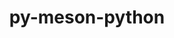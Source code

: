 ---
title: "py-meson-python"
layout: cache
categories: [package, develop]
meta: {"versions": ["0.10.0", "0.11.0", "0.12.0", "0.13.0.pre0", "0.13.1"], "compilers": ["apple-clang@=14.0.0", "apple-clang@=14.0.3", "gcc@=11.1.0", "gcc@=11.3.0", "gcc@=12.1.0", "gcc@=7.3.1", "gcc@=8.4.0"], "oss": ["amzn2", "ubuntu18.04", "ubuntu20.04", "ubuntu22.04", "ventura"], "platforms": ["darwin", "linux"], "targets": ["aarch64", "ivybridge", "ppc64le", "x86_64", "x86_64_v3"], "stacks": ["e4s", "e4s-power", "ml-darwin-aarch64-mps", "ml-linux-x86_64-cpu", "ml-linux-x86_64-cuda", "ml-linux-x86_64-rocm", "root", "tutorial"], "num_specs": 48, "num_specs_by_stack": {"root": 48, "ml-darwin-aarch64-mps": 6, "ml-linux-x86_64-cuda": 7, "ml-linux-x86_64-rocm": 6, "ml-linux-x86_64-cpu": 7, "tutorial": 14, "e4s-power": 11, "e4s": 6}}
spec_details: [{"hash": "dylrbcdv4ta2i2ayqgas2pm2lm32nmkr", "compiler": "apple-clang@=14.0.0", "versions": ["0.12.0"], "os": "ventura", "platform": "darwin", "target": "aarch64", "variants": ["build_system=python_pip"], "stacks": ["root", "ml-darwin-aarch64-mps"], "size": "-", "tarball": "https://binaries.spack.io/develop/build_cache/darwin-ventura-aarch64/apple-clang-14.0.0/py-meson-python-0.12.0/darwin-ventura-aarch64-apple-clang-14.0.0-py-meson-python-0.12.0-dylrbcdv4ta2i2ayqgas2pm2lm32nmkr.spack"}, {"hash": "zjovboghjhndeafc2iotbraz3s73b7bf", "compiler": "apple-clang@=14.0.0", "versions": ["0.12.0"], "os": "ventura", "platform": "darwin", "target": "aarch64", "variants": ["build_system=python_pip"], "stacks": ["root", "ml-darwin-aarch64-mps"], "size": "-", "tarball": "https://binaries.spack.io/develop/build_cache/darwin-ventura-aarch64/apple-clang-14.0.0/py-meson-python-0.12.0/darwin-ventura-aarch64-apple-clang-14.0.0-py-meson-python-0.12.0-zjovboghjhndeafc2iotbraz3s73b7bf.spack"}, {"hash": "bst3hvoi5zbi5ayki53gqdc66yqxmphg", "compiler": "apple-clang@=14.0.0", "versions": ["0.13.1"], "os": "ventura", "platform": "darwin", "target": "aarch64", "variants": ["build_system=python_pip"], "stacks": ["root", "ml-darwin-aarch64-mps"], "size": "-", "tarball": "https://binaries.spack.io/develop/build_cache/darwin-ventura-aarch64/apple-clang-14.0.0/py-meson-python-0.13.1/darwin-ventura-aarch64-apple-clang-14.0.0-py-meson-python-0.13.1-bst3hvoi5zbi5ayki53gqdc66yqxmphg.spack"}, {"hash": "bmpa4wemqoi34ajkg5nn7smfuqsi3ba3", "compiler": "apple-clang@=14.0.3", "versions": ["0.12.0"], "os": "ventura", "platform": "darwin", "target": "aarch64", "variants": ["build_system=python_pip"], "stacks": ["root", "ml-darwin-aarch64-mps"], "size": "-", "tarball": "https://binaries.spack.io/develop/build_cache/darwin-ventura-aarch64/apple-clang-14.0.3/py-meson-python-0.12.0/darwin-ventura-aarch64-apple-clang-14.0.3-py-meson-python-0.12.0-bmpa4wemqoi34ajkg5nn7smfuqsi3ba3.spack"}, {"hash": "a73lsmh3f5zuozddtkp25plruwnwz4vu", "compiler": "apple-clang@=14.0.3", "versions": ["0.13.1"], "os": "ventura", "platform": "darwin", "target": "aarch64", "variants": ["build_system=python_pip"], "stacks": ["root", "ml-darwin-aarch64-mps"], "size": "-", "tarball": "https://binaries.spack.io/develop/build_cache/darwin-ventura-aarch64/apple-clang-14.0.3/py-meson-python-0.13.1/darwin-ventura-aarch64-apple-clang-14.0.3-py-meson-python-0.13.1-a73lsmh3f5zuozddtkp25plruwnwz4vu.spack"}, {"hash": "hlghi4mgq6yxmaqr7hzxtam5fbkfdyey", "compiler": "apple-clang@=14.0.3", "versions": ["0.13.1"], "os": "ventura", "platform": "darwin", "target": "aarch64", "variants": ["build_system=python_pip"], "stacks": ["root", "ml-darwin-aarch64-mps"], "size": "-", "tarball": "https://binaries.spack.io/develop/build_cache/darwin-ventura-aarch64/apple-clang-14.0.3/py-meson-python-0.13.1/darwin-ventura-aarch64-apple-clang-14.0.3-py-meson-python-0.13.1-hlghi4mgq6yxmaqr7hzxtam5fbkfdyey.spack"}, {"hash": "sakrapwj4uzfm5i7iubpeipz5ou2i77w", "compiler": "gcc@=7.3.1", "versions": ["0.10.0"], "os": "amzn2", "platform": "linux", "target": "ivybridge", "variants": ["build_system=python_pip"], "stacks": ["root"], "size": "-", "tarball": "https://binaries.spack.io/develop/build_cache/linux-amzn2-ivybridge/gcc-7.3.1/py-meson-python-0.10.0/linux-amzn2-ivybridge-gcc-7.3.1-py-meson-python-0.10.0-sakrapwj4uzfm5i7iubpeipz5ou2i77w.spack"}, {"hash": "fqtei4dtaeiv7ypbgejipoboftjmo76v", "compiler": "gcc@=7.3.1", "versions": ["0.10.0"], "os": "amzn2", "platform": "linux", "target": "ivybridge", "variants": ["build_system=python_pip"], "stacks": ["root"], "size": "-", "tarball": "https://binaries.spack.io/develop/build_cache/linux-amzn2-ivybridge/gcc-7.3.1/py-meson-python-0.10.0/linux-amzn2-ivybridge-gcc-7.3.1-py-meson-python-0.10.0-fqtei4dtaeiv7ypbgejipoboftjmo76v.spack"}, {"hash": "pb6ljvfvyz3opfxil6in3ewjlsnajxfi", "compiler": "gcc@=7.3.1", "versions": ["0.10.0"], "os": "amzn2", "platform": "linux", "target": "ivybridge", "variants": ["build_system=python_pip"], "stacks": ["root"], "size": "-", "tarball": "https://binaries.spack.io/develop/build_cache/linux-amzn2-ivybridge/gcc-7.3.1/py-meson-python-0.10.0/linux-amzn2-ivybridge-gcc-7.3.1-py-meson-python-0.10.0-pb6ljvfvyz3opfxil6in3ewjlsnajxfi.spack"}, {"hash": "6iij5gez3eggueioyrwycertt77yjyni", "compiler": "gcc@=7.3.1", "versions": ["0.13.0.pre0"], "os": "amzn2", "platform": "linux", "target": "x86_64_v3", "variants": ["build_system=python_pip"], "stacks": ["ml-linux-x86_64-cuda", "root", "ml-linux-x86_64-rocm", "ml-linux-x86_64-cpu"], "size": "-", "tarball": "https://binaries.spack.io/develop/build_cache/linux-amzn2-x86_64_v3/gcc-7.3.1/py-meson-python-0.13.0.pre0/linux-amzn2-x86_64_v3-gcc-7.3.1-py-meson-python-0.13.0.pre0-6iij5gez3eggueioyrwycertt77yjyni.spack"}, {"hash": "uje3jpkwgjzwbxrb55jvwstpe6o6acuj", "compiler": "gcc@=7.3.1", "versions": ["0.10.0"], "os": "amzn2", "platform": "linux", "target": "x86_64_v3", "variants": ["build_system=python_pip"], "stacks": ["root"], "size": "-", "tarball": "https://binaries.spack.io/develop/build_cache/linux-amzn2-x86_64_v3/gcc-7.3.1/py-meson-python-0.10.0/linux-amzn2-x86_64_v3-gcc-7.3.1-py-meson-python-0.10.0-uje3jpkwgjzwbxrb55jvwstpe6o6acuj.spack"}, {"hash": "bn2dimptch3iuvpvzmojxh6ik37r3nel", "compiler": "gcc@=8.4.0", "versions": ["0.10.0"], "os": "ubuntu18.04", "platform": "linux", "target": "x86_64", "variants": ["build_system=python_pip"], "stacks": ["tutorial", "root"], "size": "-", "tarball": "https://binaries.spack.io/develop/build_cache/linux-ubuntu18.04-x86_64/gcc-8.4.0/py-meson-python-0.10.0/linux-ubuntu18.04-x86_64-gcc-8.4.0-py-meson-python-0.10.0-bn2dimptch3iuvpvzmojxh6ik37r3nel.spack"}, {"hash": "dzadu5dbpq6pvxv2rletnw5jycb4ej6g", "compiler": "gcc@=8.4.0", "versions": ["0.11.0"], "os": "ubuntu18.04", "platform": "linux", "target": "x86_64", "variants": ["build_system=python_pip"], "stacks": ["tutorial", "root"], "size": "-", "tarball": "https://binaries.spack.io/develop/build_cache/linux-ubuntu18.04-x86_64/gcc-8.4.0/py-meson-python-0.11.0/linux-ubuntu18.04-x86_64-gcc-8.4.0-py-meson-python-0.11.0-dzadu5dbpq6pvxv2rletnw5jycb4ej6g.spack"}, {"hash": "ecrixqbsoe5a6ul6mtousp5neh33k75u", "compiler": "gcc@=8.4.0", "versions": ["0.12.0"], "os": "ubuntu18.04", "platform": "linux", "target": "x86_64", "variants": ["build_system=python_pip"], "stacks": ["tutorial", "root"], "size": "-", "tarball": "https://binaries.spack.io/develop/build_cache/linux-ubuntu18.04-x86_64/gcc-8.4.0/py-meson-python-0.12.0/linux-ubuntu18.04-x86_64-gcc-8.4.0-py-meson-python-0.12.0-ecrixqbsoe5a6ul6mtousp5neh33k75u.spack"}, {"hash": "htk5z5wechvvkqlxel3lkidmi56rhilg", "compiler": "gcc@=8.4.0", "versions": ["0.10.0"], "os": "ubuntu18.04", "platform": "linux", "target": "x86_64", "variants": ["build_system=python_pip"], "stacks": ["tutorial", "root"], "size": "-", "tarball": "https://binaries.spack.io/develop/build_cache/linux-ubuntu18.04-x86_64/gcc-8.4.0/py-meson-python-0.10.0/linux-ubuntu18.04-x86_64-gcc-8.4.0-py-meson-python-0.10.0-htk5z5wechvvkqlxel3lkidmi56rhilg.spack"}, {"hash": "r7zb6fovktegxq7yspz5vzwi2z42n2xm", "compiler": "gcc@=8.4.0", "versions": ["0.11.0"], "os": "ubuntu18.04", "platform": "linux", "target": "x86_64", "variants": ["build_system=python_pip"], "stacks": ["tutorial", "root"], "size": "-", "tarball": "https://binaries.spack.io/develop/build_cache/linux-ubuntu18.04-x86_64/gcc-8.4.0/py-meson-python-0.11.0/linux-ubuntu18.04-x86_64-gcc-8.4.0-py-meson-python-0.11.0-r7zb6fovktegxq7yspz5vzwi2z42n2xm.spack"}, {"hash": "qgawskuzx4qcbhf5glhuptkngh5g5brp", "compiler": "gcc@=8.4.0", "versions": ["0.12.0"], "os": "ubuntu18.04", "platform": "linux", "target": "x86_64_v3", "variants": ["build_system=python_pip"], "stacks": ["tutorial", "root"], "size": "-", "tarball": "https://binaries.spack.io/develop/build_cache/linux-ubuntu18.04-x86_64_v3/gcc-8.4.0/py-meson-python-0.12.0/linux-ubuntu18.04-x86_64_v3-gcc-8.4.0-py-meson-python-0.12.0-qgawskuzx4qcbhf5glhuptkngh5g5brp.spack"}, {"hash": "4fef67ys7dful66fe47dpvufmskan4zv", "compiler": "gcc@=8.4.0", "versions": ["0.12.0"], "os": "ubuntu18.04", "platform": "linux", "target": "x86_64_v3", "variants": ["build_system=python_pip"], "stacks": ["tutorial", "root"], "size": "-", "tarball": "https://binaries.spack.io/develop/build_cache/linux-ubuntu18.04-x86_64_v3/gcc-8.4.0/py-meson-python-0.12.0/linux-ubuntu18.04-x86_64_v3-gcc-8.4.0-py-meson-python-0.12.0-4fef67ys7dful66fe47dpvufmskan4zv.spack"}, {"hash": "634jwng756kv6xvvybcpxtignrzr44f5", "compiler": "gcc@=8.4.0", "versions": ["0.12.0"], "os": "ubuntu18.04", "platform": "linux", "target": "x86_64_v3", "variants": ["build_system=python_pip"], "stacks": ["tutorial", "root"], "size": "-", "tarball": "https://binaries.spack.io/develop/build_cache/linux-ubuntu18.04-x86_64_v3/gcc-8.4.0/py-meson-python-0.12.0/linux-ubuntu18.04-x86_64_v3-gcc-8.4.0-py-meson-python-0.12.0-634jwng756kv6xvvybcpxtignrzr44f5.spack"}, {"hash": "gkg5ihoa4x7hiu2sjcgjqg6mkbzhigjr", "compiler": "gcc@=8.4.0", "versions": ["0.12.0"], "os": "ubuntu18.04", "platform": "linux", "target": "x86_64_v3", "variants": ["build_system=python_pip"], "stacks": ["tutorial", "root"], "size": "-", "tarball": "https://binaries.spack.io/develop/build_cache/linux-ubuntu18.04-x86_64_v3/gcc-8.4.0/py-meson-python-0.12.0/linux-ubuntu18.04-x86_64_v3-gcc-8.4.0-py-meson-python-0.12.0-gkg5ihoa4x7hiu2sjcgjqg6mkbzhigjr.spack"}, {"hash": "u6xsktoccmgsvqqlm6bjcb64tg6nmvje", "compiler": "gcc@=8.4.0", "versions": ["0.12.0"], "os": "ubuntu18.04", "platform": "linux", "target": "x86_64_v3", "variants": ["build_system=python_pip"], "stacks": ["tutorial", "root"], "size": "-", "tarball": "https://binaries.spack.io/develop/build_cache/linux-ubuntu18.04-x86_64_v3/gcc-8.4.0/py-meson-python-0.12.0/linux-ubuntu18.04-x86_64_v3-gcc-8.4.0-py-meson-python-0.12.0-u6xsktoccmgsvqqlm6bjcb64tg6nmvje.spack"}, {"hash": "vt2nqsyk3z7xdv5yqbghwi65q5fuolqk", "compiler": "gcc@=8.4.0", "versions": ["0.12.0"], "os": "ubuntu18.04", "platform": "linux", "target": "x86_64_v3", "variants": ["build_system=python_pip"], "stacks": ["tutorial", "root"], "size": "-", "tarball": "https://binaries.spack.io/develop/build_cache/linux-ubuntu18.04-x86_64_v3/gcc-8.4.0/py-meson-python-0.12.0/linux-ubuntu18.04-x86_64_v3-gcc-8.4.0-py-meson-python-0.12.0-vt2nqsyk3z7xdv5yqbghwi65q5fuolqk.spack"}, {"hash": "s3cgcsh4qbr7fnq6sn4s5fnetvegsi4t", "compiler": "gcc@=11.1.0", "versions": ["0.12.0"], "os": "ubuntu20.04", "platform": "linux", "target": "ppc64le", "variants": ["build_system=python_pip"], "stacks": ["e4s-power", "root"], "size": "-", "tarball": "https://binaries.spack.io/develop/build_cache/linux-ubuntu20.04-ppc64le/gcc-11.1.0/py-meson-python-0.12.0/linux-ubuntu20.04-ppc64le-gcc-11.1.0-py-meson-python-0.12.0-s3cgcsh4qbr7fnq6sn4s5fnetvegsi4t.spack"}, {"hash": "em7cld6mgr3ztysmhepr37tdwyqwgixh", "compiler": "gcc@=11.1.0", "versions": ["0.13.1"], "os": "ubuntu20.04", "platform": "linux", "target": "ppc64le", "variants": ["build_system=python_pip"], "stacks": ["e4s-power", "root"], "size": "-", "tarball": "https://binaries.spack.io/develop/build_cache/linux-ubuntu20.04-ppc64le/gcc-11.1.0/py-meson-python-0.13.1/linux-ubuntu20.04-ppc64le-gcc-11.1.0-py-meson-python-0.13.1-em7cld6mgr3ztysmhepr37tdwyqwgixh.spack"}, {"hash": "qhqzhxu2xk5vimmqlyliet6snklbm7le", "compiler": "gcc@=11.1.0", "versions": ["0.12.0"], "os": "ubuntu20.04", "platform": "linux", "target": "ppc64le", "variants": ["build_system=python_pip"], "stacks": ["e4s-power", "root"], "size": "-", "tarball": "https://binaries.spack.io/develop/build_cache/linux-ubuntu20.04-ppc64le/gcc-11.1.0/py-meson-python-0.12.0/linux-ubuntu20.04-ppc64le-gcc-11.1.0-py-meson-python-0.12.0-qhqzhxu2xk5vimmqlyliet6snklbm7le.spack"}, {"hash": "6efw3amtssbmfedfhkqxmmcir475efia", "compiler": "gcc@=11.1.0", "versions": ["0.12.0"], "os": "ubuntu20.04", "platform": "linux", "target": "ppc64le", "variants": ["build_system=python_pip"], "stacks": ["e4s-power", "root"], "size": "-", "tarball": "https://binaries.spack.io/develop/build_cache/linux-ubuntu20.04-ppc64le/gcc-11.1.0/py-meson-python-0.12.0/linux-ubuntu20.04-ppc64le-gcc-11.1.0-py-meson-python-0.12.0-6efw3amtssbmfedfhkqxmmcir475efia.spack"}, {"hash": "gsg5ionpi7blv35jbauqgjffhlwe7265", "compiler": "gcc@=11.1.0", "versions": ["0.13.1"], "os": "ubuntu20.04", "platform": "linux", "target": "ppc64le", "variants": ["build_system=python_pip"], "stacks": ["e4s-power", "root"], "size": "-", "tarball": "https://binaries.spack.io/develop/build_cache/linux-ubuntu20.04-ppc64le/gcc-11.1.0/py-meson-python-0.13.1/linux-ubuntu20.04-ppc64le-gcc-11.1.0-py-meson-python-0.13.1-gsg5ionpi7blv35jbauqgjffhlwe7265.spack"}, {"hash": "bpope2hkdxekv4zixtc3s2ka52ioaeyv", "compiler": "gcc@=11.1.0", "versions": ["0.12.0"], "os": "ubuntu20.04", "platform": "linux", "target": "ppc64le", "variants": ["build_system=python_pip"], "stacks": ["e4s-power", "root"], "size": "-", "tarball": "https://binaries.spack.io/develop/build_cache/linux-ubuntu20.04-ppc64le/gcc-11.1.0/py-meson-python-0.12.0/linux-ubuntu20.04-ppc64le-gcc-11.1.0-py-meson-python-0.12.0-bpope2hkdxekv4zixtc3s2ka52ioaeyv.spack"}, {"hash": "dhz7my2jvoj6cuercrfdzel6nc6gu7bp", "compiler": "gcc@=11.1.0", "versions": ["0.12.0"], "os": "ubuntu20.04", "platform": "linux", "target": "ppc64le", "variants": ["build_system=python_pip"], "stacks": ["e4s-power", "root"], "size": "-", "tarball": "https://binaries.spack.io/develop/build_cache/linux-ubuntu20.04-ppc64le/gcc-11.1.0/py-meson-python-0.12.0/linux-ubuntu20.04-ppc64le-gcc-11.1.0-py-meson-python-0.12.0-dhz7my2jvoj6cuercrfdzel6nc6gu7bp.spack"}, {"hash": "hmjz5lydllpiayfmhoepgkggk7v3gkfc", "compiler": "gcc@=11.1.0", "versions": ["0.12.0"], "os": "ubuntu20.04", "platform": "linux", "target": "ppc64le", "variants": ["build_system=python_pip"], "stacks": ["e4s-power", "root"], "size": "-", "tarball": "https://binaries.spack.io/develop/build_cache/linux-ubuntu20.04-ppc64le/gcc-11.1.0/py-meson-python-0.12.0/linux-ubuntu20.04-ppc64le-gcc-11.1.0-py-meson-python-0.12.0-hmjz5lydllpiayfmhoepgkggk7v3gkfc.spack"}, {"hash": "nzvvrlkpo73ltr5cwbqdq4pbd7qwanvr", "compiler": "gcc@=11.1.0", "versions": ["0.12.0"], "os": "ubuntu20.04", "platform": "linux", "target": "ppc64le", "variants": ["build_system=python_pip"], "stacks": ["e4s-power", "root"], "size": "-", "tarball": "https://binaries.spack.io/develop/build_cache/linux-ubuntu20.04-ppc64le/gcc-11.1.0/py-meson-python-0.12.0/linux-ubuntu20.04-ppc64le-gcc-11.1.0-py-meson-python-0.12.0-nzvvrlkpo73ltr5cwbqdq4pbd7qwanvr.spack"}, {"hash": "4bliat4tult2eailp52wtv6m7gboc3pw", "compiler": "gcc@=11.1.0", "versions": ["0.13.1"], "os": "ubuntu20.04", "platform": "linux", "target": "ppc64le", "variants": ["build_system=python_pip"], "stacks": ["e4s-power", "root"], "size": "-", "tarball": "https://binaries.spack.io/develop/build_cache/linux-ubuntu20.04-ppc64le/gcc-11.1.0/py-meson-python-0.13.1/linux-ubuntu20.04-ppc64le-gcc-11.1.0-py-meson-python-0.13.1-4bliat4tult2eailp52wtv6m7gboc3pw.spack"}, {"hash": "thsbi7dwaa53cenztrsefxfmhzge5wbj", "compiler": "gcc@=11.1.0", "versions": ["0.13.1"], "os": "ubuntu20.04", "platform": "linux", "target": "ppc64le", "variants": ["build_system=python_pip"], "stacks": ["e4s-power", "root"], "size": "-", "tarball": "https://binaries.spack.io/develop/build_cache/linux-ubuntu20.04-ppc64le/gcc-11.1.0/py-meson-python-0.13.1/linux-ubuntu20.04-ppc64le-gcc-11.1.0-py-meson-python-0.13.1-thsbi7dwaa53cenztrsefxfmhzge5wbj.spack"}, {"hash": "agux6kaag2ombeigd3ceej6w5i7mjssz", "compiler": "gcc@=11.1.0", "versions": ["0.12.0"], "os": "ubuntu20.04", "platform": "linux", "target": "x86_64_v3", "variants": ["build_system=python_pip"], "stacks": ["e4s", "root"], "size": "-", "tarball": "https://binaries.spack.io/develop/build_cache/linux-ubuntu20.04-x86_64_v3/gcc-11.1.0/py-meson-python-0.12.0/linux-ubuntu20.04-x86_64_v3-gcc-11.1.0-py-meson-python-0.12.0-agux6kaag2ombeigd3ceej6w5i7mjssz.spack"}, {"hash": "5ztwcbidl5g7q4zkkcn7ze3vpl6ge6if", "compiler": "gcc@=11.1.0", "versions": ["0.12.0"], "os": "ubuntu20.04", "platform": "linux", "target": "x86_64_v3", "variants": ["build_system=python_pip"], "stacks": ["e4s", "root"], "size": "-", "tarball": "https://binaries.spack.io/develop/build_cache/linux-ubuntu20.04-x86_64_v3/gcc-11.1.0/py-meson-python-0.12.0/linux-ubuntu20.04-x86_64_v3-gcc-11.1.0-py-meson-python-0.12.0-5ztwcbidl5g7q4zkkcn7ze3vpl6ge6if.spack"}, {"hash": "nnake4ar4hmjmiux4dbpt6aaqgskrgh7", "compiler": "gcc@=11.1.0", "versions": ["0.13.1"], "os": "ubuntu20.04", "platform": "linux", "target": "x86_64_v3", "variants": ["build_system=python_pip"], "stacks": ["e4s", "root"], "size": "-", "tarball": "https://binaries.spack.io/develop/build_cache/linux-ubuntu20.04-x86_64_v3/gcc-11.1.0/py-meson-python-0.13.1/linux-ubuntu20.04-x86_64_v3-gcc-11.1.0-py-meson-python-0.13.1-nnake4ar4hmjmiux4dbpt6aaqgskrgh7.spack"}, {"hash": "zp73kjcrtbt3fj4v2iqlulmolvlwzhsj", "compiler": "gcc@=11.1.0", "versions": ["0.12.0"], "os": "ubuntu20.04", "platform": "linux", "target": "x86_64_v3", "variants": ["build_system=python_pip"], "stacks": ["e4s", "root"], "size": "-", "tarball": "https://binaries.spack.io/develop/build_cache/linux-ubuntu20.04-x86_64_v3/gcc-11.1.0/py-meson-python-0.12.0/linux-ubuntu20.04-x86_64_v3-gcc-11.1.0-py-meson-python-0.12.0-zp73kjcrtbt3fj4v2iqlulmolvlwzhsj.spack"}, {"hash": "oam6sckfq47cw4gidec7szwwjuth2vbw", "compiler": "gcc@=11.1.0", "versions": ["0.12.0"], "os": "ubuntu20.04", "platform": "linux", "target": "x86_64_v3", "variants": ["build_system=python_pip"], "stacks": ["e4s", "root"], "size": "-", "tarball": "https://binaries.spack.io/develop/build_cache/linux-ubuntu20.04-x86_64_v3/gcc-11.1.0/py-meson-python-0.12.0/linux-ubuntu20.04-x86_64_v3-gcc-11.1.0-py-meson-python-0.12.0-oam6sckfq47cw4gidec7szwwjuth2vbw.spack"}, {"hash": "4uswpludu6go5mizeb5rtuqnfppuaxfp", "compiler": "gcc@=11.1.0", "versions": ["0.13.1"], "os": "ubuntu20.04", "platform": "linux", "target": "x86_64_v3", "variants": ["build_system=python_pip"], "stacks": ["e4s", "root"], "size": "-", "tarball": "https://binaries.spack.io/develop/build_cache/linux-ubuntu20.04-x86_64_v3/gcc-11.1.0/py-meson-python-0.13.1/linux-ubuntu20.04-x86_64_v3-gcc-11.1.0-py-meson-python-0.13.1-4uswpludu6go5mizeb5rtuqnfppuaxfp.spack"}, {"hash": "so5pu76xl47ygp7scuf6onoetvvx5vxo", "compiler": "gcc@=11.3.0", "versions": ["0.12.0"], "os": "ubuntu22.04", "platform": "linux", "target": "x86_64_v3", "variants": ["build_system=python_pip"], "stacks": ["ml-linux-x86_64-cuda", "root", "ml-linux-x86_64-rocm", "ml-linux-x86_64-cpu"], "size": "-", "tarball": "https://binaries.spack.io/develop/build_cache/linux-ubuntu22.04-x86_64_v3/gcc-11.3.0/py-meson-python-0.12.0/linux-ubuntu22.04-x86_64_v3-gcc-11.3.0-py-meson-python-0.12.0-so5pu76xl47ygp7scuf6onoetvvx5vxo.spack"}, {"hash": "3uuajqxsi54ouvtmjtbejjjvkeegcbxa", "compiler": "gcc@=11.3.0", "versions": ["0.12.0"], "os": "ubuntu22.04", "platform": "linux", "target": "x86_64_v3", "variants": ["build_system=python_pip"], "stacks": ["ml-linux-x86_64-cuda", "root", "ml-linux-x86_64-rocm", "ml-linux-x86_64-cpu"], "size": "-", "tarball": "https://binaries.spack.io/develop/build_cache/linux-ubuntu22.04-x86_64_v3/gcc-11.3.0/py-meson-python-0.12.0/linux-ubuntu22.04-x86_64_v3-gcc-11.3.0-py-meson-python-0.12.0-3uuajqxsi54ouvtmjtbejjjvkeegcbxa.spack"}, {"hash": "gwsfcib7pgtexnm6cuhyacyn5akgpdqb", "compiler": "gcc@=11.3.0", "versions": ["0.12.0"], "os": "ubuntu22.04", "platform": "linux", "target": "x86_64_v3", "variants": ["build_system=python_pip"], "stacks": ["ml-linux-x86_64-cuda", "root", "ml-linux-x86_64-cpu"], "size": "-", "tarball": "https://binaries.spack.io/develop/build_cache/linux-ubuntu22.04-x86_64_v3/gcc-11.3.0/py-meson-python-0.12.0/linux-ubuntu22.04-x86_64_v3-gcc-11.3.0-py-meson-python-0.12.0-gwsfcib7pgtexnm6cuhyacyn5akgpdqb.spack"}, {"hash": "uieskgrcmiuggqjsf3mbqclrf7k6dluv", "compiler": "gcc@=11.3.0", "versions": ["0.12.0"], "os": "ubuntu22.04", "platform": "linux", "target": "x86_64_v3", "variants": ["build_system=python_pip"], "stacks": ["ml-linux-x86_64-cuda", "root", "ml-linux-x86_64-rocm", "ml-linux-x86_64-cpu"], "size": "-", "tarball": "https://binaries.spack.io/develop/build_cache/linux-ubuntu22.04-x86_64_v3/gcc-11.3.0/py-meson-python-0.12.0/linux-ubuntu22.04-x86_64_v3-gcc-11.3.0-py-meson-python-0.12.0-uieskgrcmiuggqjsf3mbqclrf7k6dluv.spack"}, {"hash": "tzhil6grmu5xbtp7l5h57y6thwgm77ui", "compiler": "gcc@=11.3.0", "versions": ["0.13.1"], "os": "ubuntu22.04", "platform": "linux", "target": "x86_64_v3", "variants": ["build_system=python_pip"], "stacks": ["ml-linux-x86_64-cuda", "root", "ml-linux-x86_64-rocm", "ml-linux-x86_64-cpu"], "size": "-", "tarball": "https://binaries.spack.io/develop/build_cache/linux-ubuntu22.04-x86_64_v3/gcc-11.3.0/py-meson-python-0.13.1/linux-ubuntu22.04-x86_64_v3-gcc-11.3.0-py-meson-python-0.13.1-tzhil6grmu5xbtp7l5h57y6thwgm77ui.spack"}, {"hash": "xkgdbmzpbzxrmmkiovhjoeo3s5v4nqaw", "compiler": "gcc@=11.3.0", "versions": ["0.13.1"], "os": "ubuntu22.04", "platform": "linux", "target": "x86_64_v3", "variants": ["build_system=python_pip"], "stacks": ["ml-linux-x86_64-cuda", "root", "ml-linux-x86_64-rocm", "ml-linux-x86_64-cpu"], "size": "-", "tarball": "https://binaries.spack.io/develop/build_cache/linux-ubuntu22.04-x86_64_v3/gcc-11.3.0/py-meson-python-0.13.1/linux-ubuntu22.04-x86_64_v3-gcc-11.3.0-py-meson-python-0.13.1-xkgdbmzpbzxrmmkiovhjoeo3s5v4nqaw.spack"}, {"hash": "sxeaysisjlkjzvd5wux4ygvjqryoe6sv", "compiler": "gcc@=12.1.0", "versions": ["0.13.1"], "os": "ubuntu22.04", "platform": "linux", "target": "x86_64_v3", "variants": ["build_system=python_pip"], "stacks": ["tutorial", "root"], "size": "-", "tarball": "https://binaries.spack.io/develop/build_cache/linux-ubuntu22.04-x86_64_v3/gcc-12.1.0/py-meson-python-0.13.1/linux-ubuntu22.04-x86_64_v3-gcc-12.1.0-py-meson-python-0.13.1-sxeaysisjlkjzvd5wux4ygvjqryoe6sv.spack"}, {"hash": "rpjcvw3picax22dq4vv6kbnsai4y4sdb", "compiler": "gcc@=12.1.0", "versions": ["0.12.0"], "os": "ubuntu22.04", "platform": "linux", "target": "x86_64_v3", "variants": ["build_system=python_pip"], "stacks": ["tutorial", "root"], "size": "-", "tarball": "https://binaries.spack.io/develop/build_cache/linux-ubuntu22.04-x86_64_v3/gcc-12.1.0/py-meson-python-0.12.0/linux-ubuntu22.04-x86_64_v3-gcc-12.1.0-py-meson-python-0.12.0-rpjcvw3picax22dq4vv6kbnsai4y4sdb.spack"}, {"hash": "rosemhnrt5pgwz2yfyx7m63b7n3ywc56", "compiler": "gcc@=12.1.0", "versions": ["0.12.0"], "os": "ubuntu22.04", "platform": "linux", "target": "x86_64_v3", "variants": ["build_system=python_pip"], "stacks": ["tutorial", "root"], "size": "-", "tarball": "https://binaries.spack.io/develop/build_cache/linux-ubuntu22.04-x86_64_v3/gcc-12.1.0/py-meson-python-0.12.0/linux-ubuntu22.04-x86_64_v3-gcc-12.1.0-py-meson-python-0.12.0-rosemhnrt5pgwz2yfyx7m63b7n3ywc56.spack"}]
---